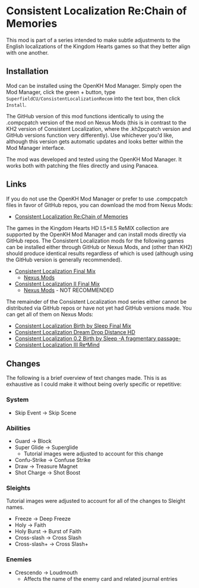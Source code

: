 # Consistent Localization Re:Chain of Memories

This mod is part of a series intended to make subtle adjustments to the English localizations of the Kingdom Hearts games so that they better align with one another.

## Installation

Mod can be installed using the OpenKH Mod Manager. Simply open the Mod Manager, click the green + button, type `SuperfieldCU/ConsistentLocalizationRecom` into the text box, then click `Install`.

The GitHub version of this mod functions identically to using the .compcpatch version of the mod on Nexus Mods (this is in contrast to the KH2 version of Consistent Localization, where the .kh2pcpatch version and GitHub versions function very differently). Use whichever you'd like, although this version gets automatic updates and looks better within the Mod Manager interface.

The mod was developed and tested using the OpenKH Mod Manager. It works both with patching the files directly and using Panacea.

## Links
If you do not use the OpenKH Mod Manager or prefer to use .compcpatch files in favor of GitHub repos, you can download the mod from Nexus Mods:
* [Consistent Localization Re:Chain of Memories](https://www.nexusmods.com/kingdomheartsrechainofmemories/mods/20/)

The games in the Kingdom Hearts HD I.5+II.5 ReMIX collection are supported by the OpenKH Mod Manager and can install mods directly via GitHub repos. The Consistent Localization mods for the following games can be installed either through GitHub or Nexus Mods, and (other than KH2) should produce identical results regardless of which is used (although using the GitHub version is generally recommended).
* [Consistent Localization Final Mix](https://github.com/SuperfieldCU/ConsistentLocalizationKH1)
  * [Nexus Mods](https://www.nexusmods.com/kingdomheartsfinalmix/mods/112)
* [Consistent Localization II Final Mix](https://github.com/SuperfieldCU/ConsistentLocalizationKH2)
  * [Nexus Mods](https://www.nexusmods.com/kingdomhearts2finalmix/mods/180/) - NOT RECOMMENDED

The remainder of the Consistent Localization mod series either cannot be distributed via GitHub repos or have not yet had GitHub versions made. You can get all of them on Nexus Mods:
* [Consistent Localization Birth by Sleep Final Mix](https://www.nexusmods.com/kingdomheartsbirthbysleepfinalmix/mods/35/)
* [Consistent Localization Dream Drop Distance HD](https://www.nexusmods.com/kingdomheartsdreamdropdistancehd/mods/30/)
* [Consistent Localization 0.2 Birth by Sleep -A fragmentary passage-](https://www.nexusmods.com/kingdomhearts02birthbysleepafragmentarypassage/mods/20/)
* [Consistent Localization III Re𝄌Mind](https://www.nexusmods.com/kingdomhearts3/mods/2029/)

## Changes
The following is a brief overview of text changes made. This is as exhaustive as I could make it without being overly specific or repetitive:

### System
* Skip Event -> Skip Scene

### Abilities
* Guard -> Block
* Super Glide -> Superglide
  * Tutorial images were adjusted to account for this change
* Confu-Strike -> Confuse Strike
* Draw -> Treasure Magnet
* Shot Charge -> Shot Boost

### Sleights
Tutorial images were adjusted to account for all of the changes to Sleight names.

* Freeze -> Deep Freeze
* Holy -> Faith
* Holy Burst -> Burst of Faith
* Cross-slash -> Cross Slash
* Cross-slash+ -> Cross Slash+

### Enemies
* Crescendo -> Loudmouth
  * Affects the name of the enemy card and related journal entries
